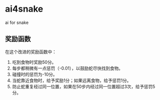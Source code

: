 # ai4snake
ai for snake


## 奖励函数
在这个改进的奖励函数中：

1. 吃到食物时奖励50分。
2. 每步都稍微有一点惩罚（-0.01），以鼓励蛇尽快找到食物。
3. 碰撞时的惩罚为-10分。
4. 当蛇靠近食物时，给予奖励1分；如果远离食物，给予惩罚1分。
5. 防止蛇重复经过同一位置，如果在50步内经过同一位置超过3次，给予惩罚5分。